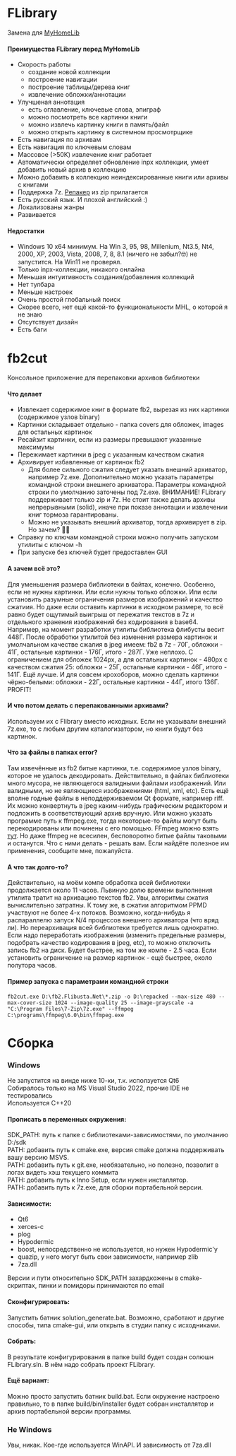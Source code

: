 # FLibrary

Замена для [MyHomeLib](https://github.com/OleksiyPenkov/MyHomeLib)

#### Преимущества FLibrary перед MyHomeLib
* Скорость работы
  * создание новой коллекции
  * построение навигации
  * построение таблицы/дерева книг
  * извлечение обложки/аннотации
* Улучшеная аннотация
  * есть оглавление, ключевые слова, эпиграф
  * можно посмотреть все картинки книги
  * можно извлечь картинку книги в память/файл
  * можно открыть картинку в системном просмотрщике
* Есть навигация по архивам
* Есть навигация по ключевым словам
* Массовое (>50К) извлечение книг работает
* Автоматически определяет обновление inpx коллекции, умеет добавить новый архив в коллекцию
* Можно добавить в коллекцию неиндексированные книги или архивы с книгами
* Поддержка 7z. [Репакер](#fb2cut) из zip прилагается
* Есть русский язык. И плохой английский :)
* Локализованы жанры
* Развивается
#### Недостатки
* Windows 10 x64 минимум. На Win 3, 95, 98, Millenium, Nt3.5, Nt4, 2000, XP, 2003, Vista, 2008, 7, 8, 8.1 (ничего не забыл?🤓) не запустится. На Win11 не проверял.
* Только inpx-коллекции, никакого онлайна
* Меньшая интуитивность создания/добавления коллекций
* Нет тулбара
* Меньше настроек
* Очень простой глобальный поиск
* Скорее всего, нет ещё какой-то функциональности MHL, о которой я не знаю
* Отсутствует дизайн
* Есть баги

# fb2cut

Консольное приложение для перепаковки архивов библиотеки  

#### Что делает
* Извлекает содержимое книг в формате fb2, вырезая из них картинки (содержимое узлов binary)
* Картинки складывает отдельно - папка covers для обложек, images для остальных картинок
* Ресайзит картинки, если из размеры превышают указанные максимумы
* Пережимает картинки в jpeg с указанным качеством сжатия
* Архивирует избавленные от картинок fb2
  * Для более сильного сжатия следует указать внешний архиватор, например 7z.exe. Дополнительно можно указать параметры командной строки внешнего архиватора. Параметры командной строки по умолчанию заточены под 7z.exe. ВНИМАНИЕ! FLibrary поддерживает только zip и 7z. Не стоит также делать архивы непрерывными (solid), иначе при показе аннотации и извлечении книг тормоза гарантированы.
  * Можно не указывать внешний архиватор, тогда архивирует в zip. Но зачем? :man_shrugging:
* Справку по ключам командной строки можно получить запуском утилиты с ключом -h
* При запуске без ключей будет предоставлен GUI

#### А зачем всё это?
Для уменьшения размера библиотеки в байтах, конечно. Особенно, если не нужны картинки. Или если нужны только обложки. Или если установить разумные ограничения размеров изображений и качество сжатиия. Но даже если оставить картинки в исходном размере, то всё равно будет ощутимый выигрыш от пережатия текстов в 7z и отдельного хранения изображений без кодирования в base64. Например, на момент разработки утилиты библиотека флибусты весит 448Г. После обработки утилитой без изменения размера картинок и умолчальном качестве сжалия в jpeg имеем: fb2 в 7z - 70Г, обложки - 41Г, остальные картинки - 176Г, итого - 287Г. Уже неплохо. С ограничением для обложек 1024px, а для остальных картинок - 480px с качеством сжатия 25: обложки - 25Г, остальные картинки - 46Г, итого - 141Г. Ещё лучше. И для совсем крохоборов, можно сделать картинки чёрно-белыми: обложки - 22Г, остальные картинки - 44Г, итого 136Г. PROFIT!

#### И что потом делать с перепакованными архивами?
Используем их с Flibrary вместо исходных. Если не указывали внешний 7z.exe, то с любым другим каталогизатором, но книги будут без картинок.

#### Что за файлы в папках error?
Там извечённые из fb2 битые картинки, т.е. содержимое узлов binary, которое не удалось декодировать. Действительно, в файлах библиотеки много мусора, не являющегося валидными файлами изображений. Или валидными, но не являющиеся изображениями (html, xml, etc). Есть ещё вполне годные файлы в неподдерживаемом Qt формате, например riff. Их можно конвертнуть в jpeg каким-нибудь графическим редактором и подложить в соответствующий архив вручную. Или можно указать программе путь к ffmpeg.exe, тогда некоторые-то файлы могут быть перекодированы или починены с его помощью. FFmpeg можно взять [тут](https://www.ffmpeg.org/). Но даже ffmpeg не всесилен, бесповоротно битые файлы таковыми и останутся. Что с ними делать - решать вам. Если найдёте полезное им применения, сообщите мне, пожалуйста.

#### А что так долго-то?
Действительно, на моём компе обработка всей библиотеки продолжается около 11 часов. Львиную долю времени выполнения утилита тратит на архивацию текстов fb2. Увы, алгоритмы сжатия вычислительно затратны. К тому же, в сжатии алгоритмом PPMD участвуют не более 4-х потоков. Возможно, когда-нибудь я распараллелю запуск N/4 процессов внешнего архиватора (что вряд ли). Но переархивация всей библиотеки требуется лишь однократно. Если надо переработать изображения (изменить предельные размеры, подобрать качество кодирования в jpeg, etc), то можно отключить запись fb2 на диск. Будет быстрее, на том же компе - 2.5 часа. Если установить ограничение на размер картинок - ещё быстрее, около полутора часов.

#### Пример запуска с параметрами командной строки
```
fb2cut.exe D:\fb2.Flibusta.Net\*.zip -o D:\repacked --max-size 480 --max-cover-size 1024 --image-quality 25 --image-grayscale -a "C:\Program Files\7-Zip\7z.exe" --ffmpeg C:\programs\ffmpeg\6.0\bin\ffmpeg.exe
```

# Сборка  
### Windows  
Не запустится на винде ниже 10-ки, т.к. исползуется Qt6  
Собиралось только на MS Visual Studio 2022, прочие IDE не тестировались  
Используется C++20  

#### Прописать в переменных окружения:  
SDK_PATH: путь к папке с библиотеками-зависимостями, по умолчанию D:/sdk  
PATH: добавить путь к cmake.exe, версия cmake должна поддерживать вашу версию MSVS.  
PATH: добавить путь к git.exe, необязательно, но полезно, позволит в логах видеть хэш текущего коммита  
PATH: добавить путь к Inno Setup, если нужен инсталлятор.  
PATH: добавить путь к 7z.exe, для сборки портабельной версии.  

#### Зависимости:  
* Qt6  
* xerces-c  
* plog  
* Hypodermic  
* boost, непосредственно не используется, но нужен Hypodermic'у  
* quazip, у него могут быть свои зависимости, например zlib  
* 7za.dll  

Версии и пути относительно SDK_PATH захардкожены в cmake-скриптах, пинки и помидоры принимаются по email  

#### Сконфигурировать:
Запустить батник solution_generate.bat. Возможно, сработают и другие способы, типа cmake-gui, или открыть в студии папку с исходниками.   

#### Собрать:
В результате конфигурирования в папке build будет создан солюшн FLibrary.sln. В нём надо собрать проект FLibrary.  

#### Ещё вариант:
Можно просто запустить батник build.bat. Если окружение настроено правильно, то в папке build/bin/installer будет собран инсталлятор и архив портабельной версии программы.

### Не Windows  
Увы, никак. Кое-где используется WinAPI. И зависимость от 7za.dll  
